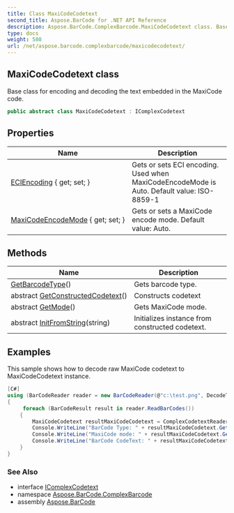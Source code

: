 ```yaml
---
title: Class MaxiCodeCodetext
second_title: Aspose.BarCode for .NET API Reference
description: Aspose.BarCode.ComplexBarcode.MaxiCodeCodetext class. Base class for encoding and decoding the text embedded in the MaxiCode code
type: docs
weight: 580
url: /net/aspose.barcode.complexbarcode/maxicodecodetext/
---
```

## MaxiCodeCodetext class

Base class for encoding and decoding the text embedded in the MaxiCode code.

```csharp
public abstract class MaxiCodeCodetext : IComplexCodetext
```

## Properties

| Name | Description |
| --- | --- |
| [ECIEncoding](../../aspose.barcode.complexbarcode/maxicodecodetext/eciencoding/) { get; set; } | Gets or sets ECI encoding. Used when MaxiCodeEncodeMode is Auto. Default value: ISO-8859-1 |
| [MaxiCodeEncodeMode](../../aspose.barcode.complexbarcode/maxicodecodetext/maxicodeencodemode/) { get; set; } | Gets or sets a MaxiCode encode mode. Default value: Auto. |

## Methods

| Name | Description |
| --- | --- |
| [GetBarcodeType](../../aspose.barcode.complexbarcode/maxicodecodetext/getbarcodetype/)() | Gets barcode type. |
| abstract [GetConstructedCodetext](../../aspose.barcode.complexbarcode/maxicodecodetext/getconstructedcodetext/)() | Constructs codetext |
| abstract [GetMode](../../aspose.barcode.complexbarcode/maxicodecodetext/getmode/)() | Gets MaxiCode mode. |
| abstract [InitFromString](../../aspose.barcode.complexbarcode/maxicodecodetext/initfromstring/)(string) | Initializes instance from constructed codetext. |

## Examples

This sample shows how to decode raw MaxiCode codetext to MaxiCodeCodetext instance.

```csharp
[C#]
using (BarCodeReader reader = new BarCodeReader(@"c:\test.png", DecodeType.MaxiCode))
{
     foreach (BarCodeResult result in reader.ReadBarCodes())
    {
        MaxiCodeCodetext resultMaxiCodeCodetext = ComplexCodetextReader.TryDecodeMaxiCode(result.Extended.MaxiCode.MaxiCodeMode, result.CodeText);
        Console.WriteLine("BarCode Type: " + resultMaxiCodeCodetext.GetBarcodeType());
        Console.WriteLine("MaxiCode mode: " + resultMaxiCodeCodetext.GetMode());
        Console.WriteLine("BarCode CodeText: " + resultMaxiCodeCodetext.GetConstructedCodetext());
    }
}
```

### See Also

* interface [IComplexCodetext](../icomplexcodetext/)
* namespace [Aspose.BarCode.ComplexBarcode](../../aspose.barcode.complexbarcode/)
* assembly [Aspose.BarCode](../../)



